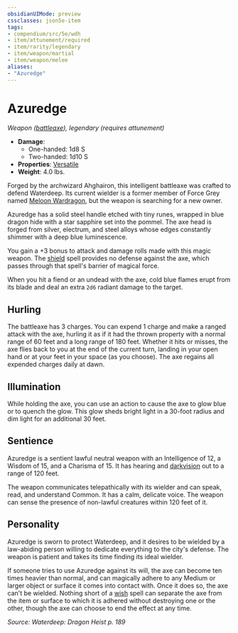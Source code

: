```yaml
---
obsidianUIMode: preview
cssclasses: json5e-item
tags:
- compendium/src/5e/wdh
- item/attunement/required
- item/rarity/legendary
- item/weapon/martial
- item/weapon/melee
aliases: 
- "Azuredge"
---
```

# Azuredge
*Weapon ([battleaxe](Mechanics/items/battleaxe.md)), legendary (requires attunement)*  

- **Damage**:
  - One-handed: 1d8 S
  - Two-handed: 1d10 S
- **Properties**: [Versatile](Mechanics/Rules/item-properties.md#Versatile)
- **Weight**: 4.0 lbs.

Forged by the archwizard Ahghairon, this intelligent battleaxe was crafted to defend Waterdeep. Its current wielder is a former member of Force Grey named [Meloon Wardragon](Mechanics/bestiary/npc/meloon-wardragon-wdh.md), but the weapon is searching for a new owner.

Azuredge has a solid steel handle etched with tiny runes, wrapped in blue dragon hide with a star sapphire set into the pommel. The axe head is forged from silver, electrum, and steel alloys whose edges constantly shimmer with a deep blue luminescence.

You gain a +3 bonus to attack and damage rolls made with this magic weapon. The [shield](Mechanics/spells/shield.md) spell provides no defense against the axe, which passes through that spell's barrier of magical force.

When you hit a fiend or an undead with the axe, cold blue flames erupt from its blade and deal an extra `2d6` radiant damage to the target.

## Hurling

The battleaxe has 3 charges. You can expend 1 charge and make a ranged attack with the axe, hurling it as if it had the thrown property with a normal range of 60 feet and a long range of 180 feet. Whether it hits or misses, the axe flies back to you at the end of the current turn, landing in your open hand or at your feet in your space (as you choose). The axe regains all expended charges daily at dawn.

## Illumination

While holding the axe, you can use an action to cause the axe to glow blue or to quench the glow. This glow sheds bright light in a 30-foot radius and dim light for an additional 30 feet.

## Sentience

Azuredge is a sentient lawful neutral weapon with an Intelligence of 12, a Wisdom of 15, and a Charisma of 15. It has hearing and [darkvision](Mechanics/Rules/senses.md#Darkvision) out to a range of 120 feet.

The weapon communicates telepathically with its wielder and can speak, read, and understand Common. It has a calm, delicate voice. The weapon can sense the presence of non-lawful creatures within 120 feet of it.

## Personality

Azuredge is sworn to protect Waterdeep, and it desires to be wielded by a law-abiding person willing to dedicate everything to the city's defense. The weapon is patient and takes its time finding its ideal wielder.

If someone tries to use Azuredge against its will, the axe can become ten times heavier than normal, and can magically adhere to any Medium or larger object or surface it comes into contact with. Once it does so, the axe can't be wielded. Nothing short of a [wish](Mechanics/spells/wish.md) spell can separate the axe from the item or surface to which it is adhered without destroying one or the other, though the axe can choose to end the effect at any time.

*Source: Waterdeep: Dragon Heist p. 189*
